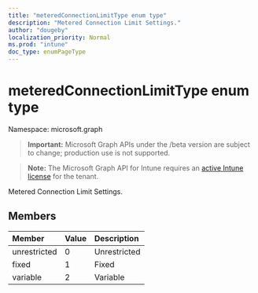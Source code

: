 ```yaml
---
title: "meteredConnectionLimitType enum type"
description: "Metered Connection Limit Settings."
author: "dougeby"
localization_priority: Normal
ms.prod: "intune"
doc_type: enumPageType
---
```


# meteredConnectionLimitType enum type

Namespace: microsoft.graph

> **Important:** Microsoft Graph APIs under the /beta version are subject to change; production use is not supported.

> **Note:** The Microsoft Graph API for Intune requires an [active Intune license](https://go.microsoft.com/fwlink/?linkid=839381) for the tenant.

Metered Connection Limit Settings.

## Members
|Member|Value|Description|
|:---|:---|:---|
|unrestricted|0|Unrestricted|
|fixed|1|Fixed|
|variable|2|Variable|





